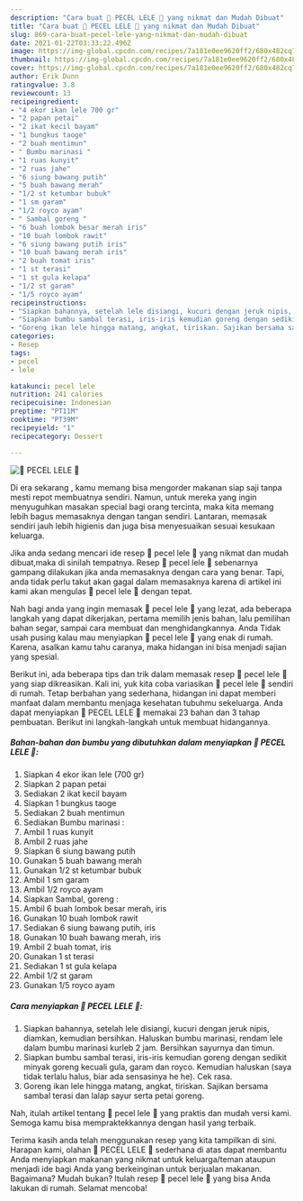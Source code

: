 ```yaml
---
description: "Cara buat 💝 PECEL LELE 💝 yang nikmat dan Mudah Dibuat"
title: "Cara buat 💝 PECEL LELE 💝 yang nikmat dan Mudah Dibuat"
slug: 869-cara-buat-pecel-lele-yang-nikmat-dan-mudah-dibuat
date: 2021-01-22T03:33:22.496Z
image: https://img-global.cpcdn.com/recipes/7a181e0ee9620ff2/680x482cq70/💝-pecel-lele-💝-foto-resep-utama.jpg
thumbnail: https://img-global.cpcdn.com/recipes/7a181e0ee9620ff2/680x482cq70/💝-pecel-lele-💝-foto-resep-utama.jpg
cover: https://img-global.cpcdn.com/recipes/7a181e0ee9620ff2/680x482cq70/💝-pecel-lele-💝-foto-resep-utama.jpg
author: Erik Dunn
ratingvalue: 3.8
reviewcount: 13
recipeingredient:
- "4 ekor ikan lele 700 gr"
- "2 papan petai"
- "2 ikat kecil bayam"
- "1 bungkus taoge"
- "2 buah mentimun"
- " Bumbu marinasi "
- "1 ruas kunyit"
- "2 ruas jahe"
- "6 siung bawang putih"
- "5 buah bawang merah"
- "1/2 st ketumbar bubuk"
- "1 sm garam"
- "1/2 royco ayam"
- " Sambal goreng "
- "6 buah lombok besar merah iris"
- "10 buah lombok rawit"
- "6 siung bawang putih iris"
- "10 buah bawang merah iris"
- "2 buah tomat iris"
- "1 st terasi"
- "1 st gula kelapa"
- "1/2 st garam"
- "1/5 royco ayam"
recipeinstructions:
- "Siapkan bahannya, setelah lele disiangi, kucuri dengan jeruk nipis, diamkan, kemudian bersihkan. Haluskan bumbu marinasi, rendam lele dalam bumbu marinasi kurleb 2 jam. Bersihkan sayurnya dan timun."
- "Siapkan bumbu sambal terasi, iris-iris kemudian goreng dengan sedikit minyak goreng kecuali gula, garam dan royco. Kemudian haluskan (saya tidak terlalu halus, biar ada sensasinya he he). Cek rasa."
- "Goreng ikan lele hingga matang, angkat, tiriskan. Sajikan bersama sambal terasi dan lalap sayur serta petai goreng."
categories:
- Resep
tags:
- pecel
- lele

katakunci: pecel lele 
nutrition: 241 calories
recipecuisine: Indonesian
preptime: "PT11M"
cooktime: "PT39M"
recipeyield: "1"
recipecategory: Dessert

---
```



![💝 PECEL LELE 💝](https://img-global.cpcdn.com/recipes/7a181e0ee9620ff2/680x482cq70/💝-pecel-lele-💝-foto-resep-utama.jpg)

Di era  sekarang , kamu memang bisa mengorder makanan siap saji tanpa mesti repot membuatnya sendiri. Namun, untuk mereka yang ingin menyuguhkan masakan special bagi orang tercinta, maka kita memang lebih bagus memasaknya dengan tangan sendiri. Lantaran, memasak sendiri jauh lebih higienis dan juga bisa menyesuaikan sesuai kesukaan keluarga.

Jika anda sedang mencari ide resep 💝 pecel lele 💝 yang nikmat dan mudah dibuat,maka di sinilah tempatnya. Resep 💝 pecel lele 💝  sebenarnya gampang dilakukan jika anda memasaknya dengan cara yang benar. Tapi, anda tidak perlu takut akan gagal dalam memasaknya 
karena di artikel ini kami akan mengulas 💝 pecel lele 💝 dengan tepat.  



Nah bagi anda yang ingin memasak 💝 pecel lele 💝 yang lezat, ada beberapa langkah yang dapat dikerjakan, pertama memilih jenis bahan, lalu pemilihan bahan segar, sampai cara membuat dan menghidangkannya. Anda Tidak usah pusing kalau mau menyiapkan 💝 pecel lele 💝 yang enak di rumah. Karena, asalkan kamu  tahu caranya, maka hidangan ini bisa menjadi sajian yang spesial.

Berikut ini, ada beberapa tips dan trik dalam memasak resep 💝 pecel lele 💝 yang siap dikreasikan. Kali ini, yuk kita coba variasikan 💝 pecel lele 💝 sendiri di rumah. Tetap berbahan yang sederhana, hidangan ini dapat memberi manfaat dalam membantu menjaga kesehatan tubuhmu sekeluarga. Anda dapat menyiapkan 💝 PECEL LELE 💝 memakai 23 bahan dan 3 tahap pembuatan. Berikut ini langkah-langkah untuk membuat hidangannya.

<!--inarticleads1-->

##### Bahan-bahan dan bumbu yang dibutuhkan dalam menyiapkan 💝 PECEL LELE 💝:

1. Siapkan 4 ekor ikan lele (700 gr)
1. Siapkan 2 papan petai
1. Sediakan 2 ikat kecil bayam
1. Siapkan 1 bungkus taoge
1. Sediakan 2 buah mentimun
1. Sediakan  Bumbu marinasi :
1. Ambil 1 ruas kunyit
1. Ambil 2 ruas jahe
1. Siapkan 6 siung bawang putih
1. Gunakan 5 buah bawang merah
1. Gunakan 1/2 st ketumbar bubuk
1. Ambil 1 sm garam
1. Ambil 1/2 royco ayam
1. Siapkan  Sambal, goreng :
1. Ambil 6 buah lombok besar merah, iris
1. Gunakan 10 buah lombok rawit
1. Sediakan 6 siung bawang putih, iris
1. Gunakan 10 buah bawang merah, iris
1. Ambil 2 buah tomat, iris
1. Gunakan 1 st terasi
1. Sediakan 1 st gula kelapa
1. Ambil 1/2 st garam
1. Gunakan 1/5 royco ayam




<!--inarticleads2-->

##### Cara menyiapkan 💝 PECEL LELE 💝:

1. Siapkan bahannya, setelah lele disiangi, kucuri dengan jeruk nipis, diamkan, kemudian bersihkan. Haluskan bumbu marinasi, rendam lele dalam bumbu marinasi kurleb 2 jam. Bersihkan sayurnya dan timun.
1. Siapkan bumbu sambal terasi, iris-iris kemudian goreng dengan sedikit minyak goreng kecuali gula, garam dan royco. Kemudian haluskan (saya tidak terlalu halus, biar ada sensasinya he he). Cek rasa.
1. Goreng ikan lele hingga matang, angkat, tiriskan. Sajikan bersama sambal terasi dan lalap sayur serta petai goreng.




Nah, itulah artikel tentang  💝 pecel lele 💝  yang praktis dan mudah versi kami. Semoga kamu bisa mempraktekkannya dengan hasil yang terbaik. 

Terima kasih anda telah menggunakan resep yang kita tampilkan di sini. Harapan kami, olahan  💝 PECEL LELE 💝 sederhana di atas dapat membantu Anda menyiapkan makanan yang nikmat untuk keluarga/teman ataupun menjadi ide bagi Anda yang berkeinginan untuk berjualan makanan. Bagaimana? Mudah bukan? Itulah resep 💝 pecel lele 💝 yang bisa Anda lakukan di rumah. Selamat mencoba!

